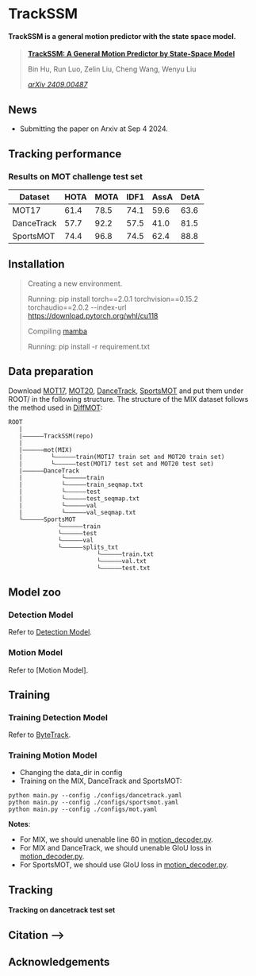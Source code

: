 

# TrackSSM
####  TrackSSM is a general motion predictor with the state space model.

> [**TrackSSM: A General Motion Predictor by State-Space Model**](https://arxiv.org/abs/2409.00487)
> 
> Bin Hu, Run Luo, Zelin Liu, Cheng Wang, Wenyu Liu
> 
> *[arXiv 2409.00487](https://arxiv.org/abs/2409.00487)*


## News
- Submitting the paper on Arxiv at Sep 4 2024.
 
## Tracking performance
### Results on MOT challenge test set
| Dataset    | HOTA | MOTA | IDF1 | AssA | DetA | 
|------------|-------|-------|------|------|-------|
|MOT17       | 61.4 | 78.5 | 74.1 | 59.6 | 63.6 |
|DanceTrack  | 57.7 | 92.2 | 57.5 | 41.0 | 81.5 |
|SportsMOT   | 74.4 | 96.8 | 74.5 | 62.4 | 88.8 |

 
## Installation
> Creating a new environment.
> 
> Running: pip install torch==2.0.1 torchvision==0.15.2 torchaudio==2.0.2 --index-url https://download.pytorch.org/whl/cu118
> 
> Compiling [mamba](https://github.com/state-spaces/mamba)
> 
> Running: pip install -r requirement.txt


## Data preparation
Download [MOT17](https://motchallenge.net/), [MOT20](https://motchallenge.net/), [DanceTrack](https://github.com/DanceTrack/DanceTrack), [SportsMOT](https://github.com/MCG-NJU/SportsMOT) and put them under ROOT/ in the following structure. The structure of the MIX dataset follows the method used in [DiffMOT](https://github.com/Kroery/DiffMOT):
```
ROOT
   |
   |——————TrackSSM(repo)
   |                         
   |——————mot(MIX)
   |        └——————train(MOT17 train set and MOT20 train set)
   |        └——————test(MOT17 test set and MOT20 test set)
   |——————DanceTrack
   |           └——————train
   |           └——————train_seqmap.txt
   |           └——————test
   |           └——————test_seqmap.txt
   |           └——————val
   |           └——————val_seqmap.txt
   └——————SportsMOT
              └——————train
              └——————test
              └——————val
              └——————splits_txt
                         └——————train.txt
                         └——————val.txt
                         └——————test.txt
```


## Model zoo
### Detection Model
Refer to [Detection Model](https://github.com/Kroery/DiffMOT).

### Motion Model
Refer to [Motion Model].


## Training
### Training Detection Model
Refer to [ByteTrack](https://github.com/ifzhang/ByteTrack).

### Training Motion Model
- Changing the data_dir in config
- Training on the MIX, DanceTrack and SportsMOT:
```
python main.py --config ./configs/dancetrack.yaml
python main.py --config ./configs/sportsmot.yaml
python main.py --config ./configs/mot.yaml
```
**Notes**:
  - For MIX, we should unenable line 60 in [motion_decoder.py](https://github.com/Xavier-Lin/TrackSSM/blob/main/models/motion_decoder.py).
  - For MIX and DanceTrack, we should unenable GIoU loss in [motion_decoder.py](https://github.com/Xavier-Lin/TrackSSM/blob/main/models/motion_decoder.py).
  - For SportsMOT,  we should use GIoU loss in [motion_decoder.py](https://github.com/Xavier-Lin/TrackSSM/blob/main/models/motion_decoder.py).


## Tracking


#### Tracking on dancetrack test set


 
## Citation -->


## Acknowledgements


